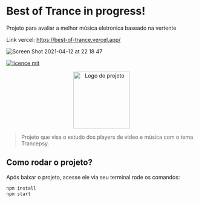 # Best of Trance in progress!

Projeto para avaliar a melhor música eletronica baseado na vertente

Link vercel: https://best-of-trance.vercel.app/

![Screen Shot 2021-04-12 at 22 18 47](https://user-images.githubusercontent.com/40405334/114482504-10fc9b00-9bdd-11eb-8abd-a0cf19d06593.png)


[![licence mit](https://img.shields.io/badge/licence-MIT-blue.svg)](https://github.com/imersao-alura/aluraflix/blob/master/LICENSE)

<p align="center">
  <img alt="Logo do projeto" width="150px" src="https://www.alura.com.br/assets/img/imersoes/react/imersao-react-logo.1594044142.svg" />
</p>

> Projeto que visa o estudo dos players de video e música com o tema Trancepsy.


## Como rodar o projeto?

Após baixar o projeto, acesse ele via seu terminal rode os comandos:

```sh
npm install
npm start
```
